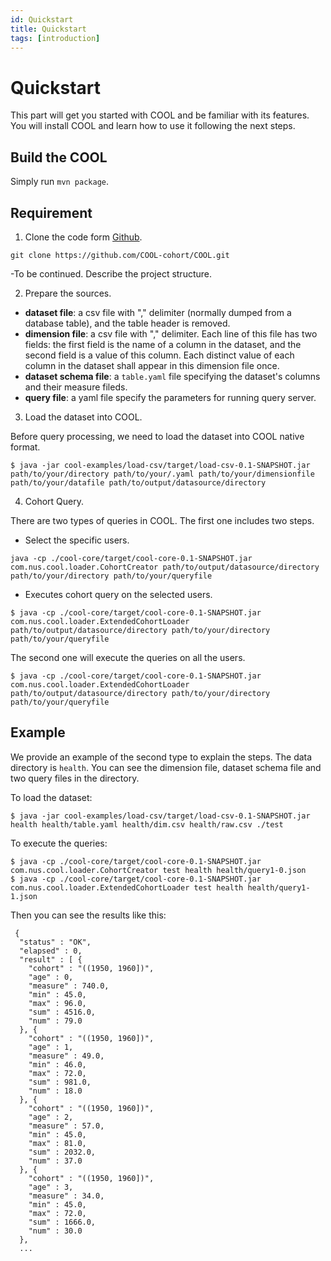 ```yaml
---
id: Quickstart
title: Quickstart
tags: [introduction]
---
```


# Quickstart

This part will get you started with COOL and be familiar with its features. You will install COOL and learn how to use it following the next steps.

## Build the COOL

Simply run `mvn package`.

## Requirement

1. Clone the code form [Github](https://github.com/COOL-cohort/COOL).

```
git clone https://github.com/COOL-cohort/COOL.git
```

-To be continued. Describe the project structure.

2. Prepare the sources.

- **dataset file**: a csv file with "," delimiter (normally dumped from a database table), and the table header is removed.
- **dimension file**: a csv file with "," delimiter. Each line of this file has two fields: the first field is the name of a column in the dataset, and the second field is a value of this column. Each distinct value of each column in the dataset shall appear in this dimension file once.
- **dataset schema file**: a `table.yaml` file specifying the dataset's columns and their measure fileds.
- **query file**: a yaml file specify the parameters for running query server.

3. Load the dataset into COOL.

Before query processing, we need to load the dataset into COOL native format.

```
$ java -jar cool-examples/load-csv/target/load-csv-0.1-SNAPSHOT.jar path/to/your/directory path/to/your/.yaml path/to/your/dimensionfile path/to/your/datafile path/to/output/datasource/directory
```

4. Cohort Query.

There are two types of queries in COOL. The first one includes two steps.

- Select the specific users.

```
java -cp ./cool-core/target/cool-core-0.1-SNAPSHOT.jar com.nus.cool.loader.CohortCreator path/to/output/datasource/directory path/to/your/directory path/to/your/queryfile
```

- Executes cohort query on the selected users.

```
$ java -cp ./cool-core/target/cool-core-0.1-SNAPSHOT.jar com.nus.cool.loader.ExtendedCohortLoader path/to/output/datasource/directory path/to/your/directory path/to/your/queryfile
```

The second one will execute the queries on all the users.

```
$ java -cp ./cool-core/target/cool-core-0.1-SNAPSHOT.jar com.nus.cool.loader.ExtendedCohortLoader path/to/output/datasource/directory path/to/your/directory path/to/your/queryfile
```

## Example

We provide an example of the second type to explain the steps. The data directory is `health`. You can see the dimension file, dataset schema file and two query files in the directory. 

To load the dataset:

```
$ java -jar cool-examples/load-csv/target/load-csv-0.1-SNAPSHOT.jar health health/table.yaml health/dim.csv health/raw.csv ./test
```

To execute the queries:

```
$ java -cp ./cool-core/target/cool-core-0.1-SNAPSHOT.jar com.nus.cool.loader.CohortCreator test health health/query1-0.json
$ java -cp ./cool-core/target/cool-core-0.1-SNAPSHOT.jar com.nus.cool.loader.ExtendedCohortLoader test health health/query1-1.json
```

Then you can see the results like this:

```
 {
  "status" : "OK",
  "elapsed" : 0,
  "result" : [ {
    "cohort" : "((1950, 1960])",
    "age" : 0,
    "measure" : 740.0,
    "min" : 45.0,
    "max" : 96.0,
    "sum" : 4516.0,
    "num" : 79.0
  }, {
    "cohort" : "((1950, 1960])",
    "age" : 1,
    "measure" : 49.0,
    "min" : 46.0,
    "max" : 72.0,
    "sum" : 981.0,
    "num" : 18.0
  }, {
    "cohort" : "((1950, 1960])",
    "age" : 2,
    "measure" : 57.0,
    "min" : 45.0,
    "max" : 81.0,
    "sum" : 2032.0,
    "num" : 37.0
  }, {
    "cohort" : "((1950, 1960])",
    "age" : 3,
    "measure" : 34.0,
    "min" : 45.0,
    "max" : 72.0,
    "sum" : 1666.0,
    "num" : 30.0
  },
  ...
```